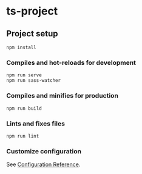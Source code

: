 # ts-project

## Project setup
```
npm install
```

### Compiles and hot-reloads for development
```
npm run serve
npm run sass-watcher
```

### Compiles and minifies for production
```
npm run build
```

### Lints and fixes files
```
npm run lint
```

### Customize configuration
See [Configuration Reference](https://cli.vuejs.org/config/).
